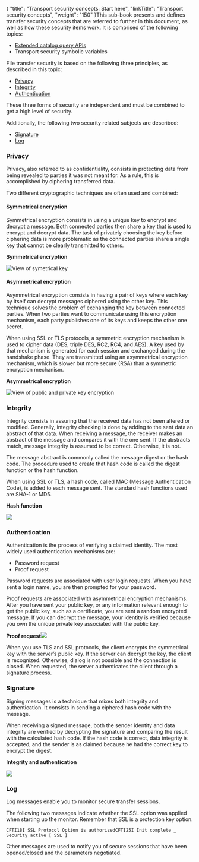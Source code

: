 {
    "title": "Transport security concepts:  Start here",
    "linkTitle": "Transport security concepts",
    "weight": "150"
}This sub-book presents and defines transfer security concepts that are referred
to further in this document, as well as how these security items work. It is comprised of the following topics:

- [Extended
    catalog query APIs](extended_catalog_query_apis)
- Transport
    security symbolic variables

File transfer security is based on the following three principles, as described in this topic:

- [Privacy](#Privacy)
- [Integrity](#Integrity)
- [Authentication](#Authentication)

These three forms of security are independent and must be combined to
get a high level of security.

Additionally, the following two security related subjects are described:

- [Signature](#Signature)
- [Log](#Log)

<span id="Privacy"></span>

### Privacy

Privacy, also referred to as confidentiality, consists in protecting
data from being revealed to parties it was not meant for. As a rule, this
is accomplished by ciphering transferred data.

Two different cryptographic techniques are often used and combined:

#### Symmetrical encryption

Symmetrical
encryption consists in using a unique key to encrypt and decrypt a
message. Both connected parties then share a key that is used to encrypt
and decrypt data. The task of privately choosing the key before ciphering
data is more problematic as the connected parties share a single key that
cannot be clearly transmitted to others.

********<span class="autonumber"></span>Symmetrical encryption********

![View of symetrical key ](/Images/TransferCFT/encrypt_key.gif)

#### Asymmetrical encryption

Asymmetrical
encryption consists in having a pair of keys where each key
by itself can decrypt messages ciphered using the other key. This technique
solves the problem of exchanging the key between connected parties. When
two parties want to communicate using this encryption mechanism, each
party publishes one of its keys and keeps the other one secret.

When using SSL or TLS protocols, a symmetric encryption mechanism is
used to cipher data (DES, triple DES, RC2, RC4,
and AES). A key used by that mechanism is generated for each session
and exchanged during the handshake phase. They are transmitted using an
asymmetrical encryption mechanism, which is slower but more secure (RSA)
than a symmetric encryption mechanism.

********<span class="autonumber"></span>Asymmetrical encryption********

![View of public and private key encryption](/Images/TransferCFT/image004.gif)

<span id="Integrity"></span>

### Integrity

Integrity consists in assuring that the received data has not been altered
or modified. Generally, integrity checking is done by adding to the sent
data an abstract of that data. When receiving a message, the receiver
makes an abstract of the message and compares it with the one sent. If
the abstracts match, message integrity is assumed to be correct. Otherwise,
it is not.

The message abstract is commonly called the message digest or the hash
code. The procedure used to create that hash code is called the digest
function or the hash function.

When using SSL or TLS, a hash code, called MAC (Message
Authentication Code),
is added to each message sent. The standard hash functions used are SHA-1
or MD5.

********<span class="autonumber"></span>Hash function********

![](/Images/TransferCFT/image005.gif)

<span id="Authentication"></span>

### Authentication

Authentication is the process of verifying a claimed identity. The most
widely used authentication mechanisms are:

- Password request
- Proof request

Password requests are associated with user login requests. When you
have sent a login name, you are then prompted for your password.

Proof requests are associated with asymmetrical encryption mechanisms.
After you have sent your public key, or any information relevant enough
to get the public key, such as a certificate, you are sent a random encrypted
message. If you can decrypt the message, your identity is verified because
you own the unique private key associated with the public key.

********<span class="autonumber"></span>Proof request![](/Images/TransferCFT/image006.gif)********

When you use TLS and SSL protocols, the client encrypts the symmetrical
key with the server’s public key. If the server can decrypt the key, the
client is recognized. Otherwise, dialog is not possible and the connection
is closed. When requested, the server authenticates the client through
a signature process.

<span id="Signature"></span>

### Signature

Signing messages is a technique that mixes both integrity and authentication.
It consists in sending a ciphered hash code with the message.

When receiving a signed message, both the sender identity and data integrity
are verified by decrypting the signature and comparing the result with
the calculated hash code. If the hash code is correct, data integrity
is accepted, and the sender is as claimed because he had the correct key
to encrypt the digest.

********<span class="autonumber"></span>Integrity and authentication********

![](/Images/TransferCFT/temp_integrity_and_auth.png)

<span id="Log"></span>

### Log

Log messages enable you to monitor secure transfer sessions.

The following two messages indicate whether the SSL
option was applied when starting up the monitor. Remember that SSL
is a protection key option.

`CFTI18I SSL Protocol Option is authorizedCFTI25I Init complete _ Security active [ SSL ]`

Other messages are used to notify you of secure sessions that have been
opened/closed and the parameters negotiated.
